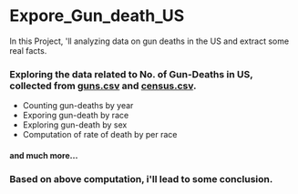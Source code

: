 # Expore_Gun_death_US
In this Project, 'll analyzing data on gun deaths in the US and extract some real facts.
### Exploring the data related to No. of Gun-Deaths in US, collected from [guns.csv](https://raw.githubusercontent.com/vishalagg/Expore_Gun_death_US/master/guns.csv) and [census.csv](https://raw.githubusercontent.com/vishalagg/Expore_Gun_death_US/master/census.csv).

* Counting gun-deaths by year
* Exporing gun-death by race
* Exploring gun-death by sex
* Computation of rate of death by per race
#### and much more...

### Based on above computation, i'll lead to some conclusion.

